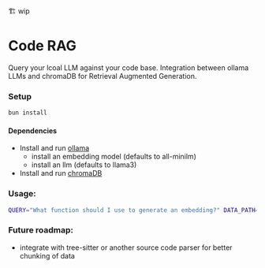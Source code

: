 🏗️ wip

# Code RAG

Query your lcoal LLM against your code base.
Integration between ollama LLMs and chromaDB for Retrieval Augmented Generation.

### Setup

```bash
bun install
```

#### Dependencies

- Install and run [ollama](https://ollama.com/download)
  - install an embedding model (defaults to all-minilm)
  - install an llm (defaults to llama3)
- Install and run [chromaDB](https://github.com/chroma-core/chroma)


### Usage:

```bash
QUERY="What function should I use to generate an embedding?" DATA_PATH="/path/to/root/folder" bun run dev
```

### Future roadmap:
* integrate with tree-sitter or another source code parser for better chunking of data
